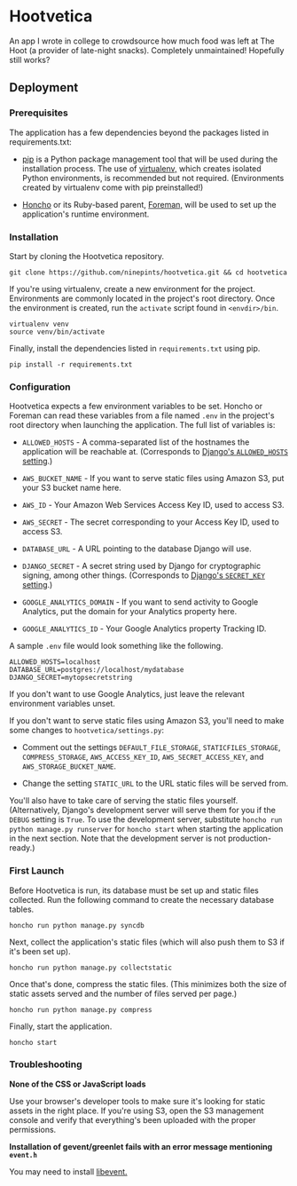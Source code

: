 # Hootvetica

An app I wrote in college to crowdsource how much food was left at The Hoot (a provider of late-night snacks). Completely unmaintained! Hopefully still works?


## Deployment


### Prerequisites

The application has a few dependencies beyond the packages listed in
requirements.txt:

*   [pip](http://www.pip-installer.org/) is a Python package management tool
    that will be used during the installation process. The use of
    [virtualenv,](http://www.virtualenv.org/) which creates isolated Python
    environments, is recommended but not required. (Environments created by
    virtualenv come with pip preinstalled!)

*   [Honcho](http://github.com/nickstenning/honcho/) or its Ruby-based parent,
    [Foreman,](http://ddollar.github.io/foreman/) will be used to set up the
    application's runtime environment.


### Installation

Start by cloning the Hootvetica repository.

    git clone https://github.com/ninepints/hootvetica.git && cd hootvetica

If you're using virtualenv, create a new environment for the project.
Environments are commonly located in the project's root directory. Once the
environment is created, run the `activate` script found in `<envdir>/bin`.

    virtualenv venv
    source venv/bin/activate

Finally, install the dependencies listed in `requirements.txt` using pip.

    pip install -r requirements.txt


### Configuration

Hootvetica expects a few environment variables to be set. Honcho or Foreman can
read these variables from a file named `.env` in the project's root directory
when launching the application. The full list of variables is:

*   `ALLOWED_HOSTS` - A comma-separated list of the hostnames the application
    will be reachable at. (Corresponds to [Django's `ALLOWED_HOSTS` setting](
    https://docs.djangoproject.com/en/1.5/ref/settings/#allowed-hosts).)

*   `AWS_BUCKET_NAME` - If you want to serve static files using Amazon S3, put
    your S3 bucket name here.

*   `AWS_ID` - Your Amazon Web Services Access Key ID, used to access S3.

*   `AWS_SECRET` - The secret corresponding to your Access Key ID, used to
    access S3.

*   `DATABASE_URL` - A URL pointing to the database Django will use.

*   `DJANGO_SECRET` - A secret string used by Django for cryptographic signing,
    among other things. (Corresponds to [Django's `SECRET_KEY` setting](
    https://docs.djangoproject.com/en/1.5/ref/settings/#secret-key).)

*   `GOOGLE_ANALYTICS_DOMAIN` - If you want to send activity to Google
    Analytics, put the domain for your Analytics property here.

*   `GOOGLE_ANALYTICS_ID` - Your Google Analytics property Tracking ID.

A sample `.env` file would look something like the following.

    ALLOWED_HOSTS=localhost
    DATABASE_URL=postgres://localhost/mydatabase
    DJANGO_SECRET=mytopsecretstring

If you don't want to use Google Analytics, just leave the relevant environment
variables unset.

If you don't want to serve static files using Amazon S3, you'll need to make
some changes to `hootvetica/settings.py`:

*   Comment out the settings `DEFAULT_FILE_STORAGE`, `STATICFILES_STORAGE`,
    `COMPRESS_STORAGE`, `AWS_ACCESS_KEY_ID`, `AWS_SECRET_ACCESS_KEY`, and
    `AWS_STORAGE_BUCKET_NAME`.

*   Change the setting `STATIC_URL` to the URL static files will be served from.

You'll also have to take care of serving the static files yourself.
(Alternatively, Django's development server will serve them for you if the
`DEBUG` setting is `True`. To use the development server, substitute
`honcho run python manage.py runserver` for `honcho start` when starting the
application in the next section. Note that the development server is not
production-ready.)


### First Launch

Before Hootvetica is run, its database must be set up and static files
collected. Run the following command to create the necessary database tables.

    honcho run python manage.py syncdb

Next, collect the application's static files (which will also push them to S3
if it's been set up).

    honcho run python manage.py collectstatic

Once that's done, compress the static files. (This minimizes both the size of
static assets served and the number of files served per page.)

    honcho run python manage.py compress

Finally, start the application.

    honcho start


### Troubleshooting

__None of the CSS or JavaScript loads__

Use your browser's developer tools to make sure it's looking for static assets
in the right place. If you're using S3, open the S3 management console and
verify that everything's been uploaded with the proper permissions.

__Installation of gevent/greenlet fails with an error message mentioning
`event.h`__

You may need to install [libevent.](http://libevent.org)
